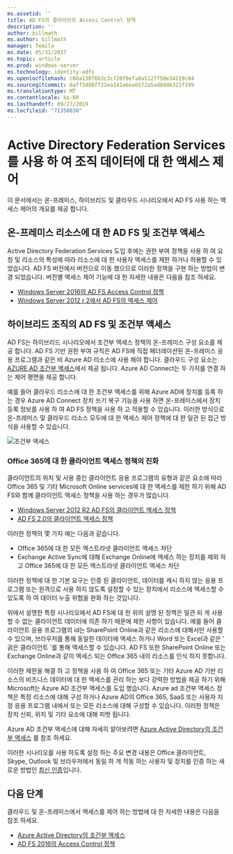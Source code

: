 ```yaml
---
ms.assetid: ''
title: AD FS의 클라이언트 Access Control 정책
description: ''
author: billmath
ms.author: billmath
manager: femila
ms.date: 05/31/2017
ms.topic: article
ms.prod: windows-server
ms.technology: identity-adfs
ms.openlocfilehash: c00a13076b3c3cf28f9efa0a5127f50e34219c84
ms.sourcegitcommit: 6aff3d88ff22ea141a6ea6572a5ad8dd6321f199
ms.translationtype: MT
ms.contentlocale: ko-KR
ms.lasthandoff: 09/27/2019
ms.locfileid: "71358630"
---
```

# <a name="controlling-access-to-organizational-data-with-active-directory-federation-services"></a>Active Directory Federation Services를 사용 하 여 조직 데이터에 대 한 액세스 제어

이 문서에서는 온-프레미스, 하이브리드 및 클라우드 시나리오에서 AD FS 사용 하는 액세스 제어의 개요를 제공 합니다.  

## <a name="ad-fs-and-conditional-access-to-on-premises-resources"></a>온-프레미스 리소스에 대 한 AD FS 및 조건부 액세스 
Active Directory Federation Services 도입 후에는 권한 부여 정책을 사용 하 여 요청 및 리소스의 특성에 따라 리소스에 대 한 사용자 액세스를 제한 하거나 허용할 수 있었습니다.  AD FS 버전에서 버전으로 이동 했으므로 이러한 정책을 구현 하는 방법이 변경 되었습니다.  버전별 액세스 제어 기능에 대 한 자세한 내용은 다음을 참조 하세요.
- [Windows Server 2016의 AD FS Access Control 정책](Access-Control-Policies-in-AD-FS.md)
- [Windows Server 2012 r 2에서 AD FS의 액세스 제어](Manage-Risk-with-Conditional-Access-Control.md)


## <a name="ad-fs-and-conditional-access-in-a-hybrid-organization"></a>하이브리드 조직의 AD FS 및 조건부 액세스  

AD FS는 하이브리드 시나리오에서 조건부 액세스 정책의 온-프레미스 구성 요소를 제공 합니다. AD FS 기반 권한 부여 규칙은 AD FS에 직접 페더레이션된 온-프레미스 응용 프로그램과 같은 비 Azure AD 리소스에 사용 해야 합니다.  클라우드 구성 요소는 [AZURE AD 조건부 액세스](https://docs.microsoft.com/azure/active-directory/active-directory-conditional-access)에서 제공 됩니다.  Azure AD Connect는 두 가지를 연결 하는 제어 평면을 제공 합니다.

예를 들어 클라우드 리소스에 대 한 조건부 액세스를 위해 Azure AD에 장치를 등록 하는 경우 Azure AD Connect 장치 쓰기 복구 기능을 사용 하면 온-프레미스에서 장치 등록 정보를 사용 하 여 AD FS 정책을 사용 하 고 적용할 수 있습니다.  이러한 방식으로 온-프레미스 및 클라우드 리소스 모두에 대 한 액세스 제어 정책에 대 한 일관 된 접근 방식을 사용할 수 있습니다.  

![조건부 액세스](../deployment/media/Plan-Device-based-Conditional-Access-on-Premises/ADFS_ITPRO4.png)  


### <a name="the-evolution-of-client-access-policies-for-office-365"></a>Office 365에 대 한 클라이언트 액세스 정책의 진화
클라이언트의 위치 및 사용 중인 클라이언트 응용 프로그램의 유형과 같은 요소에 따라 Office 365 및 기타 Microsoft Online services에 대 한 액세스를 제한 하기 위해 AD FS와 함께 클라이언트 액세스 정책을 사용 하는 경우가 많습니다.  
- [Windows Server 2012 R2 AD FS의 클라이언트 액세스 정책](Access-Control-Policies-W2K12.md)
- [AD FS 2.0의 클라이언트 액세스 정책](Access-Control-Policies-in-AD-FS-2.md)

이러한 정책의 몇 가지 예는 다음과 같습니다.
- Office 365에 대 한 모든 엑스트라넷 클라이언트 액세스 차단
- Exchange Active Sync에 대해 Exchange Online에 액세스 하는 장치를 제외 하 고 Office 365에 대 한 모든 엑스트라넷 클라이언트 액세스 차단

이러한 정책에 대 한 기본 요구는 인증 된 클라이언트, 데이터를 캐시 하지 않는 응용 프로그램 또는 원격으로 사용 하지 않도록 설정할 수 있는 장치에서 리소스에 액세스할 수 있도록 하 여 데이터 누출 위험을 완화 하는 것입니다.

위에서 설명한 특정 시나리오에서 AD FS에 대 한 위의 설명 된 정책은 일관 되 게 사용할 수 없는 클라이언트 데이터에 의존 하기 때문에 제한 사항이 있습니다.  예를 들어 클라이언트 응용 프로그램의 id는 SharePoint Online과 같은 리소스에 대해서만 사용할 수 있으며, 브라우저를 통해 동일한 데이터에 액세스 하거나 Word 또는 Excel과 같은 ' 굵은 클라이언트 '를 통해 액세스할 수 있습니다.  AD FS 또한 SharePoint Online 또는 Exchange Online과 같이 액세스 되는 Office 365 내의 리소스를 인식 하지 못합니다.

이러한 제한을 해결 하 고 정책을 사용 하 여 Office 365 또는 기타 Azure AD 기반 리소스의 비즈니스 데이터에 대 한 액세스를 관리 하는 보다 강력한 방법을 제공 하기 위해 Microsoft는 Azure AD 조건부 액세스를 도입 했습니다.  Azure ad 조건부 액세스 정책은 특정 리소스에 대해 구성 하거나 Azure AD의 Office 365, SaaS 또는 사용자 지정 응용 프로그램 내에서 또는 모든 리소스에 대해 구성할 수 있습니다.  이러한 정책은 장치 신뢰, 위치 및 기타 요소에 대해 피벗 됩니다.

Azure AD 조건부 액세스에 대해 자세히 알아보려면 [Azure Active Directory의 조건부 액세스](https://docs.microsoft.com/azure/active-directory/active-directory-conditional-access) 를 참조 하세요.

이러한 시나리오를 사용 하도록 설정 하는 주요 변경 내용은 Office 클라이언트, Skype, Outlook 및 브라우저에서 동일 하 게 작동 하는 사용자 및 장치를 인증 하는 새로운 방법인 [최신 인증](https://blogs.office.com/2015/11/19/updated-office-365-modern-authentication-public-preview/)입니다.

## <a name="next-steps"></a>다음 단계
클라우드 및 온-프레미스에서 액세스를 제어 하는 방법에 대 한 자세한 내용은 다음을 참조 하세요.

- [Azure Active Directory의 조건부 액세스](https://docs.microsoft.com/azure/active-directory/active-directory-conditional-access)
- [AD FS 2016의 Access Control 정책](Access-Control-Policies-in-AD-FS.md)
